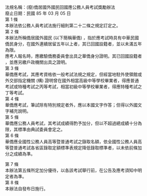 法規名稱：(廢)僑居國外國民回國應公務人員考試獎勵辦法  
廢止日期：民國 85 年 03 月 05 日  
第 1 條  
本辦法依公務人員考試法施行細則第二十二條之規定訂定之。  
第 2 條  
本辦法所稱僑居國外國民 (以下簡稱華僑) ，指於應考試時具有中華民國  
僑民身分，在國外連續居留五年以上者，其已回國設籍者，並以未滿五年  
為限。  
應考人報名時，應繳驗僑務委員會出具之華僑身分證明。其已回國設籍者  
，並應另繳戶政機關出具之證明。  
第 3 條  
華僑應考試，其應考資格依一般考試法規之規定，但經當地駐外使領館或  
外交部指定機關 (構) 證明曾在國外相當高級中等學校畢業者，得應普通  
考試或特種考試之丙等考試，相當初級中等學校畢業者，得應特種考試之  
丁等考試。  
第 4 條  
華僑應考試，筆試除有特別規定者外，應以本國文字作答；但得以外國文  
字補充說明。  
第 5 條  
華僑應公務人員考試，其考試成績得酌予加分，但以不超過總成績十分為  
限，其標準由典試委員會定之。  
第 6 條  
華僑應全國性公務人員高等暨普通考試之錄取名額，依全國性公務人員高  
等暨普通考試各省區錄取定額標準表規定降低錄取標準者，以未依前條加  
分之成績為準。  


第 7 條  
本辦法第五條所定加分優待，以各該考試舉行前，在公告及應考須知中明  
定者為準。  
第 8 條  
本辦法自發布日施行。  


